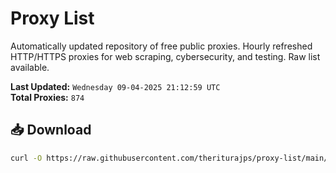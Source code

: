 # Proxy List

Automatically updated repository of free public proxies. Hourly refreshed HTTP/HTTPS proxies for web scraping, cybersecurity, and testing. Raw list available.

**Last Updated:** `Wednesday 09-04-2025 21:12:59 UTC`  
**Total Proxies:** `874`

## 📥 Download
```bash
curl -O https://raw.githubusercontent.com/theriturajps/proxy-list/main/proxies.txt
